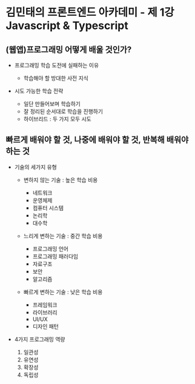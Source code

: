 # 김민태의 프론트엔드 아카데미 - 제 1강 Javascript & Typescript

## (웹앱)프로그래밍 어떻게 배울 것인가?
- 프로그래밍 학습 도전에 실패하는 이유
    - 학습해야 할 방대한 사전 지식

- 시도 가능한 학습 전략
    - 일단 만들어보며 학습하기
    - 잘 정리된 순서대로 학습을 진행하기
    - 하이브리드 : 두 가지 모두 시도

## 빠르게 배워야 할 것, 나중에 배워야 할 것, 반복해 배워야 하는 것
- 기술의 세가지 유형
    - 변하지 않는 기술 : 높은 학습 비용
        - 네트워크
        - 운영체제
        - 컴퓨터 시스템 
        - 논리학
        - 대수학

    - 느리게 변하는 기술 : 중간 학습 비용
        - 프로그래밍 언어
        - 프로그래밍 패러다임
        - 자료구조
        - 보안
        - 알고리즘

    - 빠르게 변하는 기술 : 낮은 학습 비용
        - 프레임워크
        - 라이브러리
        - UI/UX
        - 디자인 패턴

- 4가지 프로그래밍 역량
    1. 일관성
    2. 유연성
    3. 확장성
    4. 독립성